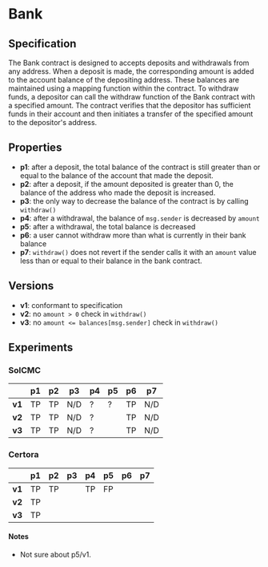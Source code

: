 # Bank

## Specification

The Bank contract is designed to accepts deposits and withdrawals from any
address. When a deposit is made, the corresponding amount is added to the
account balance of the depositing address. These balances are maintained using
a mapping function within the contract. To withdraw funds, a depositor can call
the withdraw function of the Bank contract with a specified amount. The
contract verifies that the depositor has sufficient funds in their account and
then initiates a transfer of the specified amount to the depositor's address.

## Properties

- **p1**: after a deposit, the total balance of the contract is still greater
  than or equal to the balance of the account that made the deposit.
- **p2**: after a deposit, if the amount deposited is greater than 0, the
  balance of the address who made the deposit is increased.
- **p3**: the only way to decrease the balance of the contract is by calling `withdraw()`
- **p4**: after a withdrawal, the balance of `msg.sender` is decreased by `amount`
- **p5**: after a withdrawal, the total balance is decreased
- **p6**: a user cannot withdraw more than what is currently in their bank balance
- **p7**: `withdraw()` does not revert if the sender calls it with an `amount`
  value less than or equal to their balance in the bank contract.

## Versions

- **v1**: conformant to specification
- **v2**: no `amount > 0` check in `withdraw()`
- **v3**: no `amount <= balances[msg.sender]` check in `withdraw()`

## Experiments

### SolCMC

|        | p1 | p2 | p3 | p4 | p5 | p6 | p7
| ------ | -- | -- | -- | -- | -- | -- | --
| **v1** | TP | TP |N/D | ?  | ?  | TP | N/D
| **v2** | TP | TP |N/D | ?  |    | TP | N/D
| **v3** | TP | TP |N/D | ?  |    | TP | N/D

### Certora
|        | p1 | p2 | p3 | p4 | p5 | p6 | p7
| ------ | -- | -- | -- | -- | -- | -- | --
| **v1** | TP | TP |    | TP | FP |
| **v2** | TP |    |    |
| **v3** | TP |    |    |

#### Notes
- Not sure about p5/v1.
